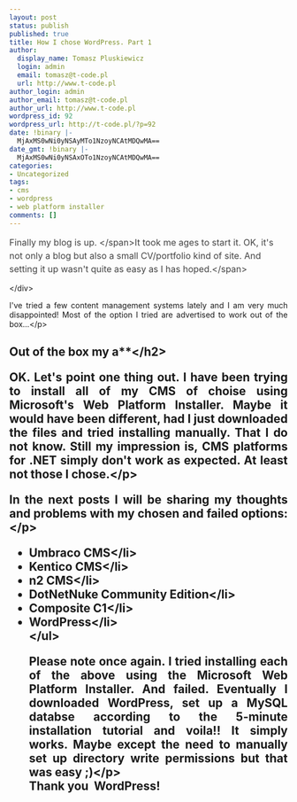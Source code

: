 ```yaml
---
layout: post
status: publish
published: true
title: How I chose WordPress. Part 1
author:
  display_name: Tomasz Pluskiewicz
  login: admin
  email: tomasz@t-code.pl
  url: http://www.t-code.pl
author_login: admin
author_email: tomasz@t-code.pl
author_url: http://www.t-code.pl
wordpress_id: 92
wordpress_url: http://t-code.pl/?p=92
date: !binary |-
  MjAxMS0wNi0yNSAyMTo1NzoyNCAtMDQwMA==
date_gmt: !binary |-
  MjAxMS0wNi0yNSAxOTo1NzoyNCAtMDQwMA==
categories:
- Uncategorized
tags:
- cms
- wordpress
- web platform installer
comments: []
---
```

<p><!--:pl--></p>
<div>
<p><span style="color: #444444; font-size: 16px; line-height: 24px;">Finally my blog is up. <&#47;span><span style="color: #444444; font-size: 16px; line-height: 24px;">It took me ages to start it. OK, it's not only a blog but also a small CV&#47;portfolio kind of site. And setting it up wasn't quite as easy as I has hoped.<&#47;span></p>
<p><&#47;div></p>
<p style="text-align: justify;">I've tried a few content management systems lately and I am very much disappointed! Most of the option I tried are advertised to work out of the box...<&#47;p></p>
<h2>Out of the box my a**<&#47;h2></p>
<p style="text-align: justify;">OK. Let's point one thing out. I have been trying to install all of my CMS of choise using Microsoft's Web Platform&nbsp;Installer. Maybe it would have been different, had I just downloaded the files and tried installing manually. That I do not know. Still my impression is, CMS platforms for .NET simply don't work as expected. At least not those I chose.<&#47;p></p>
<p style="text-align: justify;">In the next posts I will be sharing my thoughts and problems with my chosen and failed options:<&#47;p></p>
<ul>
<li>Umbraco CMS<&#47;li>
<li>Kentico CMS<&#47;li>
<li>n2 CMS<&#47;li>
<li>DotNetNuke Community Edition<&#47;li>
<li>Composite C1<&#47;li>
<li>WordPress<&#47;li><br />
<&#47;ul></p>
<p style="text-align: justify;">Please note once again. I tried installing each of the above using the Microsoft Web Platform Installer. And failed. Eventually I downloaded WordPress, set up a MySQL databse according to the 5-minute installation tutorial and voila!! It simply works. Maybe except the need to manually set up directory write permissions but that was easy ;)<&#47;p><br />
Thank you &nbsp;WordPress!<!--:--></p>

